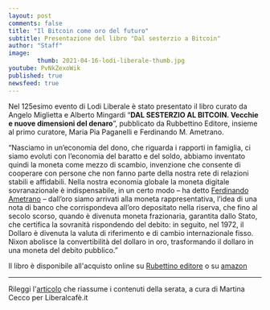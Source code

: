 ```yaml
---
layout: post
comments: false
title: "Il Bitcoin come oro del futuro"
subtitle: Presentazione del libro "Dal sesterzio a Bitcoin"
author: "Staff"
image:
        thumb: 2021-04-16-lodi-liberale-thumb.jpg
youtube: PvNkZexoWik
published: true
newsfeed: true
---
```


Nel 125esimo evento di Lodi Liberale è stato presentato il libro curato da Angelo Miglietta e Alberto Mingardi “**DAL SESTERZIO AL BITCOIN. Vecchie e nuove dimensioni del denaro**”, pubblicato da Rubbettino Editore, insieme al primo curatore, Maria Pia Paganelli e Ferdinando M. Ametrano.

>
“Nasciamo in un’economia del dono, che riguarda i rapporti in famiglia, ci siamo evoluti con l’economia del baratto e del soldo, abbiamo inventato quindi la moneta come mezzo di scambio, invenzione che consente di cooperare con persone che non fanno parte della nostra rete di relazioni stabili e affidabili. Nella nostra economia globale la moneta digitale sovranazionale è indispensabile, in un certo modo – ha detto [Ferdinando Ametrano](https://ametrano.net/d) – dall’oro siamo arrivati alla moneta rappresentativa, l’idea di una nota di banco che corrispondeva all’oro depositato nella riserva, che fino al secolo scorso, quando è divenuta moneta frazionaria, garantita dallo Stato, che certifica la sovranità rispondendo del debito: in seguito, nel 1972, il Dollaro è divenuta la valuta di riferimento e di cambio internazionale fisso. Nixon abolisce la convertibilità del dollaro in oro, trasformando il dollaro in una moneta del debito pubblico.”

Il libro è disponibile all'acquisto online su [Rubettino editore](https://www.store.rubbettinoeditore.it/catalogo/dal-sesterzio-al-bitcoin/) o su [amazon](https://www.amazon.it/Dal-sesterzio-bitcoin-Angelo-Miglietta/dp/8849856806/ref=asc_df_8849856806/?tag=googshopit-21&linkCode=df0&hvadid=386565910075&hvpos=&hvnetw=g&hvrand=6528568864144996743&hvpone=&hvptwo=&hvqmt=&hvdev=c&hvdvcmdl=&hvlocint=&hvlocphy=1008463&hvtargid=pla-880131617021&psc=1&tag=&ref=&adgrpid=74182740850&hvpone=&hvptwo=&hvadid=386565910075&hvpos=&hvnetw=g&hvrand=6528568864144996743&hvqmt=&hvdev=c&hvdvcmdl=&hvlocint=&hvlocphy=1008463&hvtargid=pla-880131617021)

---

Rileggi l'[articolo](https://www.liberalcafe.it/6903/aperitivo-liberale/il-bitcoin-come-oro-del-futuro-in-lodi-liberale.html) che riassume i contenuti della serata, a cura di Martina Cecco per Liberalcafè.it
